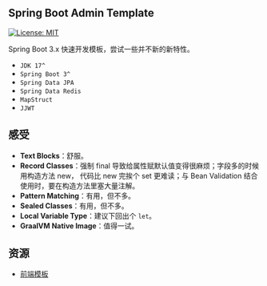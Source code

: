 ## Spring Boot Admin Template

[![License: MIT](https://img.shields.io/badge/License-MIT-green.svg)](https://opensource.org/licenses/MIT)

Spring Boot 3.x 快速开发模板，尝试一些并不新的新特性。

- `JDK 17^`
- `Spring Boot 3^`
- `Spring Data JPA`
- `Spring Data Redis`
- `MapStruct`
- `JJWT`

## 感受

- **Text Blocks**：舒服。
- **Record Classes**：强制 final 导致给属性赋默认值变得很麻烦；字段多的时候用构造方法 new， 代码比 new 完挨个 set 更难读；与 Bean Validation 结合使用时，要在构造方法里塞大量注解。
- **Pattern Matching**：有用，但不多。
- **Sealed Classes**：有用，但不多。
- **Local Variable Type**：建议下回出个 `let`。
- **GraalVM Native Image**：值得一试。

## 资源

- [前端模板](https://github.com/gaosong886/react-antd-starter)
